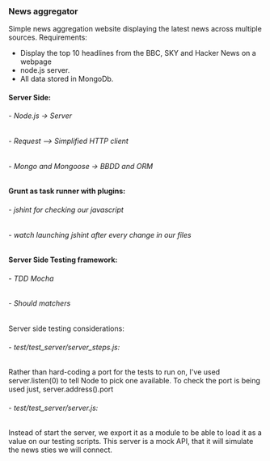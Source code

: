 
<h3>News aggregator</h3>


Simple news aggregation website displaying the latest news across multiple sources.
Requirements:
-  Display the top 10 headlines from the BBC, SKY and Hacker News on a webpage
-  node.js server. 
-  All data stored in MongoDb.

<h4>Server Side:</h4>

<h6> - Node.js -> Server</h6>
<h6> - Request —> Simplified HTTP client</h6>
<h6> - Mongo and Mongoose -> BBDD and ORM</h6>

<h4>Grunt as task runner with plugins:</h4>

<h6> - jshint for checking our javascript</h6>
<h6> - watch launching jshint after every change in our files</h6>

<h4>Server Side Testing framework:</h4>

<h6> - TDD Mocha</h6>
<h6> - Should matchers</h6>

Server side testing considerations:

<h6> - test/test_server/server_steps.js:</h6>
Rather than hard-coding a port for the tests to run on, I've used server.listen(0) to tell Node to pick one available. To check the port is being used just, server.address().port
<h6> - test/test_server/server.js:</h6>
Instead of start the server, we export it as a module to be able to load it as a value on our testing scripts.
This server is a mock API, that it will simulate the news sties we will connect.